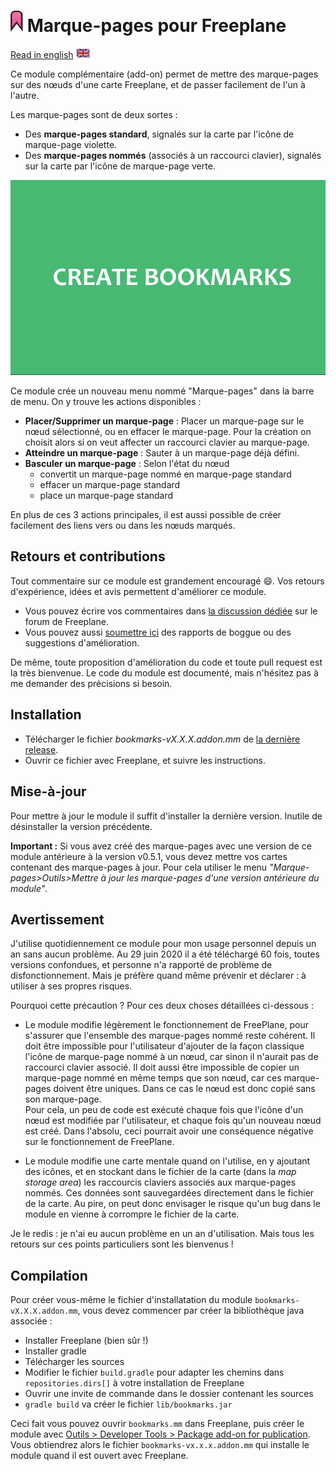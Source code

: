 # ![logo](doc/images/bookmark.png) Marque-pages pour Freeplane

[Read in english](README.md) ![langage flag](doc/images/english_flag_small.png)

Ce module complémentaire (add-on) permet de mettre des marque-pages sur des nœuds d'une carte Freeplane, et de passer facilement de l'un à l'autre.

Les marque-pages sont de deux sortes :

- Des **marque-pages standard**, signalés sur la carte par l'icône de marque-page violette.
- Des **marque-pages nommés** (associés à un raccourci clavier), signalés sur la carte par l'icône de marque-page verte.

![demo](doc/images/demo.gif)

Ce module crée un nouveau menu nommé "Marque-pages" dans la barre de menu. On y trouve les actions disponibles :

- **Placer/Supprimer un marque-page** : Placer un marque-page sur le nœud sélectionné, ou en effacer le marque-page. Pour la création on choisit alors si on veut affecter un raccourci clavier au marque-page.
- **Atteindre un marque-page** : Sauter à un marque-page déjà défini.
- **Basculer un marque-page** : Selon l'état du nœud
  - convertit un marque-page nommé en marque-page standard
  - effacer un marque-page standard
  - place un marque-page standard
  
En plus de ces 3 actions principales, il est aussi possible de créer facilement des liens vers ou dans les nœuds marqués.

## Retours et contributions

Tout commentaire sur ce module est grandement encouragé :smile:. Vos retours d'expérience, idées et avis permettent d'améliorer ce module.
- Vous pouvez écrire vos commentaires dans [la discussion dédiée](https://sourceforge.net/p/freeplane/discussion/758437/thread/ec280c4e/) sur le forum de Freeplane.
- Vous pouvez aussi [soumettre ici](../../issues) des rapports de boggue ou des suggestions d'amélioration.

De même, toute proposition d'amélioration du code et toute pull request est la très bienvenue. Le code du module est documenté, mais n'hésitez pas à me demander des précisions si besoin.

## Installation

- Télécharger le fichier *bookmarks-vX.X.X.addon.mm* de [la dernière release](../../releases).
- Ouvrir ce fichier avec Freeplane, et suivre les instructions.

## Mise-à-jour

Pour mettre à jour le module il suffit d'installer la dernière version. Inutile de désinstaller la version précédente.

**Important :** Si vous avez créé des marque-pages avec une version de ce module antérieure à la version v0.5.1, vous devez mettre vos cartes contenant des marque-pages à jour. Pour cela utiliser le menu *"Marque-pages>Outils>Mettre à jour les marque-pages d'une version antérieure du module"*.

## Avertissement

J'utilise quotidiennement ce module pour mon usage personnel depuis un an sans aucun problème. Au 29 juin 2020 il a été téléchargé 60 fois, toutes versions confondues, et personne n'a rapporté de problème de disfonctionnement. Mais je préfère quand même prévenir et déclarer : à utiliser à ses propres risques.

Pourquoi cette précaution ? Pour ces deux choses détaillées ci-dessous :

- Le module modifie légèrement le fonctionnement de FreePlane, pour s'assurer que l'ensemble des marque-pages nommé reste cohérent. Il doit être impossible pour l'utilisateur d'ajouter de la façon classique l'icône de marque-page nommé à un nœud, car sinon il n'aurait pas de raccourci clavier associé. Il doit aussi être impossible de copier un marque-page nommé en même temps que son nœud, car ces marque-pages doivent être uniques. Dans ce cas le nœud est donc copié sans son marque-page.  
Pour cela, un peu de code est exécuté chaque fois que l'icône d'un nœud est modifiée par l'utilisateur, et chaque fois qu'un nouveau nœud est créé. Dans l'absolu, ceci pourrait avoir une conséquence négative sur le fonctionnement de FreePlane.

- Le module modifie une carte mentale quand on l'utilise, en y ajoutant des icônes, et en stockant dans le fichier de la carte (dans la *map storage area*) les raccourcis claviers associés aux marque-pages nommés. Ces données sont sauvegardées directement dans le fichier de la carte. Au pire, on peut donc envisager le risque qu'un bug dans le module en vienne à corrompre le fichier de la carte.

Je le redis : je n'ai eu aucun problème en un an d'utilisation. Mais tous les retours sur ces points particuliers sont les bienvenus !

## Compilation

Pour créer vous-même le fichier d'installatation du module `bookmarks-vX.X.X.addon.mm`, vous devez commencer par créer la bibliothèque java associée :

- Installer Freeplane (bien sûr !)
- Installer gradle
- Télécharger les sources
- Modifier le fichier `build.gradle` pour adapter les chemins dans `repositories.dirs[]` à votre installation de Freeplane
- Ouvrir une invite de commande dans le dossier contenant les sources
- `gradle build` va créer le fichier `lib/bookmarks.jar`

Ceci fait vous pouvez ouvrir `bookmarks.mm` dans Freeplane, puis créer le module avec [Outils > Developer Tools > Package add-on for publication](https://freeplane.sourceforge.io/wiki/index.php/Add-ons_(Develop)). Vous obtiendrez alors le fichier `bookmarks-vx.x.x.addon.mm` qui installe le module quand il est ouvert avec Freeplane.
